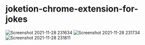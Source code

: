 # joketion-chrome-extension-for-jokes
![Screenshot 2021-11-28 231634](https://user-images.githubusercontent.com/80120812/144433498-517fec06-af84-4eaf-bcc0-0fd09a89c347.jpg)
![Screenshot 2021-11-28 231734](https://user-images.githubusercontent.com/80120812/144433509-5d45c1aa-284c-4640-9cbe-e9a094d99c39.jpg)
![Screenshot 2021-11-28 231811](https://user-images.githubusercontent.com/80120812/144433519-5d03c071-3c9c-4d8f-934f-65dba7e56173.jpg)
